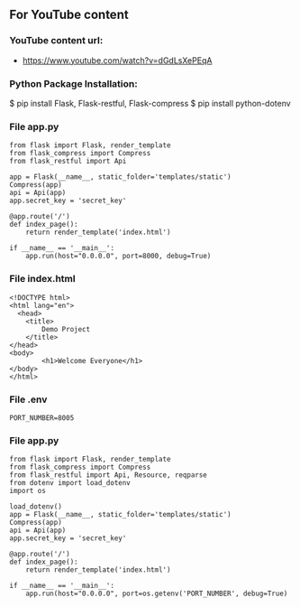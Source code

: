 ## For YouTube content ##

### YouTube content url: ###
- https://www.youtube.com/watch?v=dGdLsXePEqA

### Python Package Installation: ###
$ pip install Flask, Flask-restful, Flask-compress
$ pip install python-dotenv


### File app.py ###
```
from flask import Flask, render_template
from flask_compress import Compress
from flask_restful import Api

app = Flask(__name__, static_folder='templates/static')
Compress(app)
api = Api(app)
app.secret_key = 'secret_key'

@app.route('/')
def index_page():
    return render_template('index.html')

if __name__ == '__main__':
    app.run(host="0.0.0.0", port=8000, debug=True)
```

### File index.html ###

```
<!DOCTYPE html>
<html lang="en">
  <head>
    <title>
        Demo Project
    </title>
</head>
<body>
        <h1>Welcome Everyone</h1>
</body>
</html>
```

### File .env ###
```
PORT_NUMBER=8005
```

### File app.py ###

```
from flask import Flask, render_template
from flask_compress import Compress
from flask_restful import Api, Resource, reqparse
from dotenv import load_dotenv
import os

load_dotenv()
app = Flask(__name__, static_folder='templates/static')
Compress(app)
api = Api(app)
app.secret_key = 'secret_key'

@app.route('/')
def index_page():
    return render_template('index.html')

if __name__ == '__main__':
    app.run(host="0.0.0.0", port=os.getenv('PORT_NUMBER', debug=True)
```
